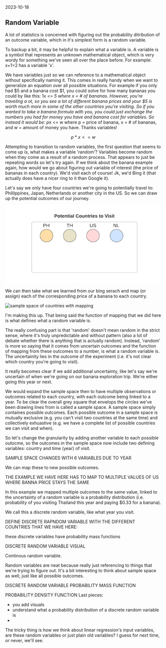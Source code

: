 2023-10-18

## Random Variable

A lot of statistics is concerned with figuring out the probability ditribution of an outcome variable, which in it's simplest form is a random variable.

To backup a bit, it may be helpful to explain what a variable is. A variable is a symbol that represents an unknown mathematical object, which is very wordy for something we've seen  all over the place before. For example: x+1=2 has a variable 'x'.

We have variables just so we can reference to a mathematical object without specifically naming it. This comes in really handy when we want to generalize an equation over all possible situations. For example if you only had $5 and a banana cost $1, you could solve for how many bananas you could by like this: 1*x <= 5 where x = # of bananas. However, you're traveling a ot, so you see a lot of different banana prices and your $5 is worth much more in some of the other countries you're visiting. So if you wanted to take a banana formula with you, you could just exchange the numbers you had for money you have and banana cost for variables. So instead it would be: p*x <= w where p = price of banana, x = # of bananas, and w = amount of money you have. Thanks variables!

$$
p*x <= w 
$$

Attempting to transition to random variables, the first question that seems to come up is, what makes a variable 'random'? Variables become random when they come as a result of a random process. That appears to just be repeating words so let's try again. If we think about the banana example again, how would we go about figuring out variable of interest (the price of bananas in each country). We'd visit each of course! Jk, we'd Bing it (that actually does have a nicer ring to it than Google it). 


Let's say we only have four countries we're going to potentially travel to: Phillippines, Japan, Netherlands or another city in the US. So we can draw up the potential outcomes of our journey.

![sample space of countries](/docs/assets/2023-10-18/0-country-sample-space.png)



We can then take what we learned from our bing serach and map (or assign) each of the corresponding price of a banana to each country. 

![sample space of countries with mapping](/docs/assets/2023-10-18/1-country-sample=space-mapping.png)


I'm making this up. That being said the function of mapping that we did here is what defines what a random variable is.


The really confusing part is that 'random' doesn't mean random in the strict sense, where it's truly unpredictable and without pattern (also a lot of debate whether there is anything that is actually random). Instead, 'random' is more so saying that it comes from uncertain outcomes and the function of mapping from these outcomes to a number, is what a random variable is. The uncertainity lies in the outcome of the experiment (i.e. it's not clear which country you're going to visit).


It really becomes clear if we add additional uncertainty, like let's say we're uncertain of when we're going on our banana exploration trip. We're either going this year or next.

We would expand the sample space then to have multiple observations or outcomes related to each country, with each outcome being linked to a year. To be clear the overall grey square that envelops the circles we've been drawing lines from is called a sample space. A sample space simply containes possible outcomes. Each possible outcome in a sample space is mutually exclusive (e.g. you can't visit two countries at the same time) and collectively exhuastive (e.g. we have a complete list of possible countries we can visit and when).

So let's change the granularity by adding another variable to each possible outocme, so the outcomes in the sample space now include two defining variables: country and time (year) of visit.

SAMPLE SPACE CHANGES WITH 6 VARIABLES DUE TO YEAR


We can map these to new possible outcomes. 

THE EXAMPLE WE HAVE HERE HAS TO MAP TO MULTIPLE VALUES OF US WHERE BANNA PRICE STAYS THE SAME


In this example we mapped multiple outcomes to the same value, linked to the uncertainty of a random variable is a probability distribution (i.e. probability of you visiting Thailand this year and paying $0.33 for a banana). 


We call this a discrete random variable, like what year you visit. 


DEFINE DISCRETE RAPNDOM VARIABLE WITH THE DIFFERENT COUNTRIES THAT WE HAVE HERE:

these discrete variables have probability mass functions

DISCRETE RANDOM VARIABLE VISUAL




Continous random variable. 

Random variables are neat because really just referencing to things that we're trying to figure out. It's a bit interesting to think about sample space as well, just like all possible outcomes.


DISCRETE RANDOM VARIABLE PROBABILITY MASS FUNCTION

PROBABILITY DENSITY FUNCTION
Last pieces: 
- you add visuals
- understand what a probability distribution of a discrete random variable is
- 

The tricky thing is how we think about linear regression's input variables, are these random variables or just plain old variables? I guess for next time, or never, we'll see.

